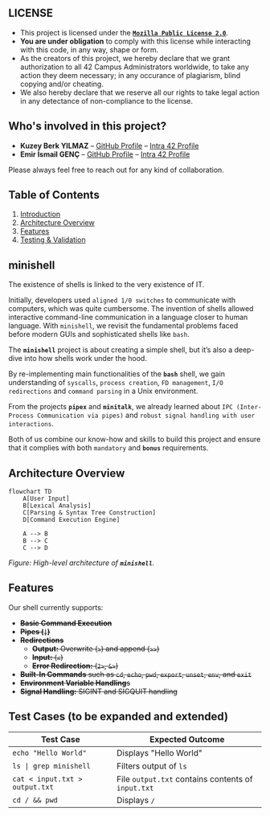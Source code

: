 ## LICENSE

- This project is licensed under the [**`Mozilla Public License 2.0`**](LICENSE).
- **You are under obligation** to comply with this license while interacting with this code, in any way, shape or form. 
- As the creators of this project, we hereby declare that we grant authorization to all 42 Campus Administrators worldwide, to take any action they deem necessary; in any occurance of plagiarism, blind copying and/or cheating. 
- We also hereby declare that we reserve all our rights to take legal action in any detectance of non-compliance to the license. 

## Who's involved in this project?

- **Kuzey Berk YILMAZ** – [GitHub Profile](https://github.com/gm-infinite) – [Intra 42 Profile](https://profile.intra.42.fr/users/kuzyilma)
- **Emir İsmail GENÇ** – [GitHub Profile](https://github.com/thecloudrazor) – [Intra 42 Profile](https://profile.intra.42.fr/users/emgenc)

Please always feel free to reach out for any kind of collaboration.

## Table of Contents

1. [Introduction](#minishell)
2. [Architecture Overview](#architecture-overview)
3. [Features](#features)
4. [Testing & Validation](#test-cases)

## minishell

The existence of shells is linked to the very existence of IT. 

Initially, developers used `aligned 1/0 switches` to communicate with computers, which was quite cumbersome. The invention of shells allowed interactive command-line communication in a language closer to human language. With `minishell`, we revisit the fundamental problems faced before modern GUIs and sophisticated shells like `bash`.

The **`minishell`** project is about creating a simple shell, but it’s also a deep-dive into how shells work under the hood. 

By re-implementing main functionalities of the **`bash`** shell, we gain understanding of `syscalls`, `process creation`, `FD management`, `I/O redirections` and `command parsing` in a Unix environment.

From the projects **`pipex`** and **`minitalk`**, we already learned about `IPC (Inter-Process Communication via pipes)` and `robust signal handling with user interactions`. 

Both of us combine our know-how and skills to build this project and ensure that it complies with both `mandatory` and **`bonus`** requirements.

## Architecture Overview

```mermaid
flowchart TD
    A[User Input]
    B[Lexical Analysis]
    C[Parsing & Syntax Tree Construction]
    D[Command Execution Engine]
    
    A --> B
    B --> C
    C --> D
```

*Figure: High-level architecture of **`minishell`**.*

## Features

Our shell currently supports:

- ~~**Basic Command Execution**~~
- ~~**Pipes (`|`)**~~
- ~~**Redirections**~~
  - ~~**Output:** Overwrite (`>`) and append (`>>`)~~
  - ~~**Input:** (`<`)~~
  - ~~**Error Redirection:** (`2>`, `&>`)~~
- ~~**Built-In Commands** such as `cd`, `echo`, `pwd`, `export`, `unset`, `env`, and `exit`~~
- ~~**Environment Variable Handling**s~~
- ~~**Signal Handling:** SIGINT and SIGQUIT handling~~

## Test Cases (to be expanded and extended)

| **Test Case**             | **Expected Outcome**            |
|---------------------------|---------------------------------|
| `echo "Hello World"`      | Displays "Hello World"          |
| `ls \| grep minishell`     | Filters output of `ls`          |
| `cat < input.txt > output.txt` | File `output.txt` contains contents of `input.txt` |
| `cd / && pwd`             | Displays `/`                    |
